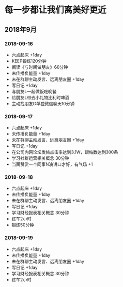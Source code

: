 # 每一步都让我们离美好更近
## 2018年9月
### 2018-09-16
+ 六点起床 +1day
+ KEEP锻炼120分钟
+ 阅读《与时间做朋友》60分钟
+ 未传播负能量 +1day
+ 未在群聊主动发言、远离朋友圈 +1day
+ 写日记 +1day
+ 与朋友L一起做饭吃晚餐
+ 给朋友L带去小礼物比利时啤酒
+ 主动找朋友G单独微信聊天10分钟

### 2018-09-17
+ 六点起床 +1day
+ 未传播负能量 +1day
+ 未在群聊主动发言、远离朋友圈 +1day
+ 写日记 +1day
+ 在公司内网论坛发帖点击率达到3.1W，跟帖数达到300条
+ 学习社群运营相关概念 30分钟
+ 当面赞赏一个同事N演讲口才好，有气场 +1

### 2018-09-18
+ 六点起床 +1day
+ 未传播负能量 +1day
+ 未在群聊主动发言、远离朋友圈 +1day
+ 写日记 +1day
+ 学习财经报表相关概念 30分钟
+ 练车2小时
+ 锻炼50分钟

### 2018-09-19
+ 六点起床 +1day
+ 未传播负能量 +1day
+ 未在群聊主动发言、远离朋友圈 +1day
+ 写日记 +1day
+ 学习财经报表相关概念 30分钟
+ 练车2小时